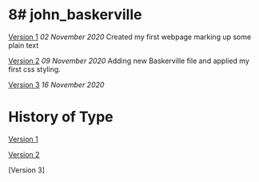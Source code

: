 8# john_baskerville
===================
[Version 1](https://leoniesmythixd.github.io/john_baskerville/baskerville1.html)
*02 November 2020*
Created my first webpage marking up some plain text


[Version 2](https://leoniesmythixd.github.io/john_baskerville/baskerville2.html)
*09 November 2020*
Adding new Baskerville file and applied my first css styling.



[Version 3](https://leoniesmythixd.github.io/john_baskerville/baskerville3.html)
*16 November 2020*





History of Type 
================
[Version 1](https://leoniesmythixd.github.io/john_baskerville/history1.html)


[Version 2](https://leoniesmythixd.github.io/john_baskerville/history2.html)


[Version 3]